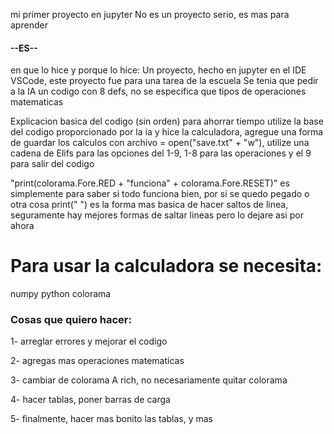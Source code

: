  mi primer proyecto en jupyter
 No es un proyecto serio, es mas para aprender

#### --ES--
en que lo hice y porque lo hice:
Un proyecto, hecho en jupyter en el IDE VSCode, este proyecto fue para una tarea de la escuela
Se tenia que pedir a la IA un codigo con 8 defs, no se especifica que tipos de operaciones matematicas

 Explicacion basica del codigo (sin orden)
para ahorrar tiempo utilize la base del codigo proporcionado por la ia y hice la calculadora, agregue una forma de guardar los calculos 
con archivo = open("save.txt" + "w"), utilize una cadena de Elifs para las opciones del 1-9, 1-8 para las operaciones y el 9 para salir del codigo

 "print(colorama.Fore.RED + "funciona" + colorama.Fore.RESET)" es simplemente para saber si todo funciona bien, por si se quedo pegado o otra cosa
print("  ") es la forma mas basica de hacer saltos de linea, seguramente hay mejores formas de saltar lineas pero lo dejare asi por ahora

# Para usar la calculadora se necesita:

numpy
python
colorama

### Cosas que quiero hacer:
1- arreglar errores y mejorar el codigo

2- agregas mas operaciones matematicas

3- cambiar de colorama A rich, no necesariamente quitar colorama

4- hacer tablas, poner barras de carga

5- finalmente, hacer mas bonito las tablas, y mas


